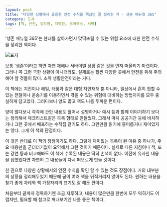```yaml
---
layout: post
title: "다양한 상황에서 유용한 안전 수칙을 핵심만 잘 정리한 책 - 생존 매뉴얼 365"
category: 도서
tags: [책, 안전, 김학영, 지영환, 모아북스, 서평]
---
```


'생존 매뉴얼 365'는
현대를 살아가면서 맞딱뜨릴 수 있는 위험 요소에 대한 안전 수칙을 정리한 책이다.

![표지](https://lh3.googleusercontent.com/ZCcNxjSYPskX1HbwLT3X8UngDqnmaBIrVAduo1CmcTqxkVOauDTPIM8JJ90ewcNeQPaR3iw-j57p_g=s480)

보통 '생존'이라고 하면 자연 재해나 서바이벌 상황 같은 것을 먼저 떠올리기 마련이다.
그러나 꼭 그런 극한 상황이 아니더라도,
실제로는 훨씬 다양한 곳에서 안전을 위해 주의해야 할 것들이 많다.
소위 생활안전이라는 거다.

이 책에는 지진이나 해일, 태풍과 같은 대형 자연재해 뿐 아니라,
일상에서 흔히 접할 수 있는 전철이나 운송기를 이용하면서 겪을 수 있는 위험에 대비하는 방법까지를
모두 충실하게 담고있다.
그러다보니 양도 많고 책도 나름 두꺼운 편이다.

양이 많다보니 각각에 관한 내용도 풀어서 설명하거나 예시 등과 함께 이야기하기 보다는
정리해서 체크리스트같은 목록 형태로 만들었다.
그래서 마치 공공기관 등에 비치하거나 그런 곳에서 배포하는 수칙집 같기도 하다.
그런만큼 읽기에 흥미롭거나 재미있지는 않다.
그게 이 책의 단점이다.

이 것은 반대로 이 책의 장점이기도 하다.
그렇게 재미없는 목록이 된 이유 중 하나가,
주요 내용만을 군더더기없이 요약해서 그런 것이기 때문이다.
실제로 다른 지침이나 책, 또는 강연 등과 비교해봐도
이 책에 수록된 내용은 딱히 손색이 없다.
이전에 유사한 내용을 접했었다면 자연히 그 내용들이 다시 떠오르게 만들 것이다.

한 권으로 다양한 상황에서의 안전 수칙을 확인 할 수 있는 것도 장점이다.
거의 대부분의 상황을 정리해두었기 때문에 굳이 여러 책을 뒤적거리지 않아도 된다.
원하는 내용을 찾기 좋게 차례와 책 가장자리의 표기도 잘 해둔 편이다.

처음부터 끝까지 정독하기엔 조금 지루하고,
내용이 많은만큼 한번에 모두 익히기도 어렵지만,
필요할 때 참고로 꺼내보기엔 나름 좋은 책이다.
